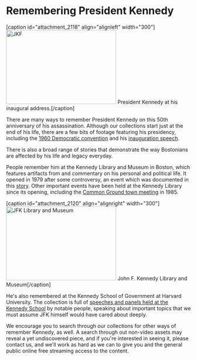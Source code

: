 # Remembering President Kennedy

[caption id="attachment_2118" align="alignleft" width="300"]<a
href="http://bostonlocaltv.org/blog/wp-content/uploads/2013/11/barcode339461_thumbnail.jpg"><img
class="size-medium wp-image-2118" alt="JKF"
src="http://bostonlocaltv.org/blog/wp-content/uploads/2013/11/barcode339461_thumbnail-300x202.jpg"
width="300" height="202" /></a> President Kennedy at his inaugural
address.[/caption]

There are many ways to remember President Kennedy on this 50th anniversary of
his assassination. Although our collections start just at the end of his life,
there are a few bits of footage featuring his presidency, including the <a
href="http://bostonlocaltv.org/catalog/V_OU08SK2E6HPIN3A">1960 Democratic
convention</a> and his <a
href="http://bostonlocaltv.org/catalog/V_MI2ANSMY52LRA5N">inauguration
speech</a>.

There is also a broad range of stories that demonstrate the way Bostonians are
affected by his life and legacy
everyday.

People remember him at the Kennedy Library and Museum in Boston, which
features artifacts from and commentary on his personal and political life. It
opened in 1979 after some controversy, an event which was documented in this
<a href="http://bostonlocaltv.org/catalog/V_613L444USRX0LGF">story</a>. Other
important events have been held at the Kennedy Library since its opening,
including the <a
href="http://bostonlocaltv.org/catalog?utf8=%E2%9C%93&amp;q=common+ground&amp;search_field=all_fields&amp;utf8=%E2%9C%93&amp;x=0&amp;y=0&amp;x=0&amp;y=0">Common
Ground town meeting</a> in
1985.

[caption id="attachment_2120" align="alignright" width="300"]<a
href="http://bostonlocaltv.org/blog/wp-content/uploads/2013/11/barcode54608_thumbnail.jpg"><img
class="size-medium wp-image-2120" alt="JFK Library and Museum"
src="http://bostonlocaltv.org/blog/wp-content/uploads/2013/11/barcode54608_thumbnail-300x202.jpg"
width="300" height="202" /></a> John F. Kennedy Library and
Museum[/caption]

He's also remembered at the Kennedy School of Government at Harvard
University. The collection is full of <a
href="http://bostonlocaltv.org/catalog?utf8=%E2%9C%93&amp;non_video=yes&amp;q=kennedy+school&amp;search_field=all_fields&amp;x=0&amp;y=0">speeches
and panels held at the Kennedy School</a> by notable people, speaking about
important topics that we must assume JFK himself would have cared about
deeply.

We encourage you to search through our collections for other ways of remember
Kennedy, as well. A search through out non-video assets may reveal a yet
undiscovered piece, and if you're interested in seeing it, please contact us,
and we'll work as hard as we can to give you and the general public online
free streaming access to the
content.